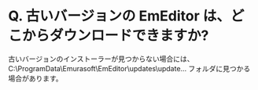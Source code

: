 # Q. 古いバージョンの EmEditor は、どこからダウンロードできますか?

古いバージョンのインストーラーが見つからない場合には、C:\\ProgramData\\Emurasoft\\EmEditor\\updates\\update... フォルダに見つかる場合があります。

